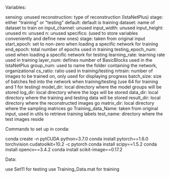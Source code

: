 Variables:

sensing: unused
reconstruction: type of reconstruction (IstaNetPlus)
stage: either "training" or "testing"
default: default is training
dataset: name of dataset to train on
input_channel: unused
input_width: unused
input_height: unused
m: unused
n: unused
specifics: (used to store variables conveniently and define new ones)
	stage: taken from original input
	start_epoch: set to non-zero when loading a specific network for training
	end_epoch: total number of epochs used in training
	testing_epoch_num: used when loading a specific network for testing
	learning_rate: learning rate used in training
	layer_num: defines number of BasicBlocks used in the IstaNetPlus
	group_num: used to name the folder containing the network, organizational
	cs_ratio: ratio used in training/testing
	nrtrain: number of images to be trained on, only used for displaying progress
	batch_size: size of batches fed into the network when training/testing (use 64 for training and 1 for testing)
	model_dir: local directory where the model groups will be stored
	log_dir: local directory where the logs will be stored
	data_dir: local directory where the training and testing data will be stored 
	result_dir: local directory where the reconstructed images go
	matrix_dir: local directory where the sampling matrices go
	Training_data_Name: taken from original input, used in utils to retrieve training labels
	test_name: directory where the test images reside


Commands to set up in conda:

conda create -n pytCUDA python=3.7.0
conda install pytorch==1.6.0 torchvision cudatoolkit=10.2 -c pytorch
conda install scipy==1.5.2
conda install opencv==3.4.2
conda install scikit-image==0.17.2


Data:

use Set11 for testing
use Training_Data.mat for training


